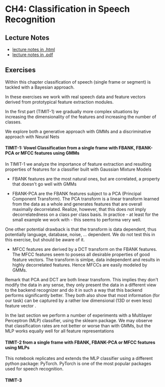 # CH4: Classification in Speech Recognition

## Lecture Notes
- [lecture notes in .html](https://homes.esat.kuleuven.be/~spchlab/H02A6/lectures/ch4_html/index.html)
- [lecture notes in .pdf](https://homes.esat.kuleuven.be/~spchlab/H02A6/lectures/ch4.pdf)



## Exercises

Within this chapter classification of speech (single frame or segment) is tackled with a Bayesian approach.

In these exercises we work with real speech data and feature vectors derived from prototypical feature extraction modules. 

In the first part (TIMIT-1) we gradually more complex situations by increasing the dimensionality of the features and increasing the number of classes.

We explore both a generative approach with GMMs and a discriminative approach with Neural Nets



#### TIMIT-1:  Vowel Classification from a single frame with FBANK, FBANK-PCA or MFCC features using GMMs

In TIMIT-1 we analyze the importance of feature extraction and resulting properties of features for a classifier built with Gaussian Mixture Models

- FBANK features are the most natural ones, but are correlated, a property that doesn't go well with GMMs

- FBANK-PCA are the FBANK features subject to a PCA (Principal Component Transform).  The PCA transform is a linear transform learned from the data as a whole and generates features that are overall maximally decorrelated.  Realize, however, that this does not imply decorrelatedness on a class per class basis.
In practice - at least for the small example we work with - this seems to performa very well.

One other potential drawback is that the transform is data dependent, thus potentially language, database, noise, ... dependent.  We do not test this in this exercise, but should be aware of it.

- MFCC features are derived by a DCT transform on the FBANK features.   The MFCC features seem to posess all desirable properties of good feature vectors.  The transform is simlpe, data independent and results in highly decorrelated features.  Hence MFCCs are easily modeled by GMMs.

Remark that PCA and DCT are both linear transform.  This implies they don't modify the data in any sense, they only present the data in a different view to the backend recognizer and do it in such a way that this backend performs significantly better.   They both also show that most information (for our task) can be captured by a rather low dimensional (13D or even less) feature vector .


In the last section we perform a number of experiments with a Multilayer Perceptron (MLP) classifier, using the sklearn package.   We may observe that classification rates are not better or worse than with GMMs, but the MLP works equally well for all feature representations


#### TIMIT-2   from a single frame with FBANK, FBANK-PCA or MFCC features using MLPs

This notebook replicates and extends the MLP classifier using a different python package: PyTorch.
PyTorch is one of the most popular packages used for speech recognition.

#### TIMIT-3


